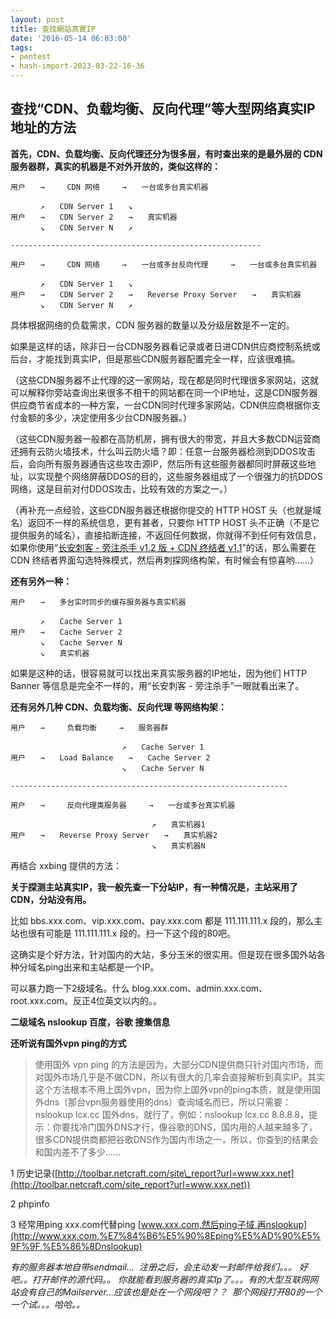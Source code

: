 ```yaml
---
layout: post
title: 查找網站真實IP
date: '2016-05-14 06:03:00'
tags:
- pentest
- hash-import-2023-03-22-16-36
---
```


## 查找“CDN、负载均衡、反向代理”等大型网络真实IP地址的方法

**首先，CDN、负载均衡、反向代理还分为很多层，有时查出来的是最外层的 CDN 服务器群，真实的机器是不对外开放的，类似这样的：**

    用户　　→　　　CDN 网络　　　→　　一台或多台真实机器
    
    　　　　↗　　CDN Server 1　　↘
    用户　　→　　CDN Server 2　　→　　真实机器
    　　　　↘　　CDN Server N　　↗
    
    --------------------------------------------------------
    
    用户　　→　　　CDN 网络　　　→　　一台或多台反向代理　　　→　　一台或多台真实机器
    
    　　　　↗　　CDN Server 1　　↘
    用户　　→　　CDN Server 2　　→　　Reverse Proxy Server　　→　　真实机器
    　　　　↘　　CDN Server N　　↗

具体根据网络的负载需求，CDN 服务器的数量以及分级层数是不一定的。

如果是这样的话，除非日一台CDN服务器看记录或者日进CDN供应商控制系统或后台，才能找到真实IP，但是那些CDN服务器配置完全一样，应该很难搞。

（这些CDN服务器不止代理的这一家网站，现在都是同时代理很多家网站，这就可以解释你旁站查询出来很多不相干的网站都在同一个IP地址，这是CDN服务器供应商节省成本的一种方案，一台CDN同时代理多家网站，CDN供应商根据你支付金额的多少，决定使用多少台CDN服务器。）

（这些CDN服务器一般都在高防机房，拥有很大的带宽，并且大多数CDN运营商还拥有云防火墙技术，什么叫云防火墙？即：任意一台服务器检测到DDOS攻击后，会向所有服务器通告这些攻击源IP，然后所有这些服务器都同时屏蔽这些地址，以实现整个网络屏蔽DDOS的目的，这些服务器组成了一个很强力的抗DDOS网络，这是目前对付DDOS攻击，比较有效的方案之一。）

（再补充一点经验，这些CDN服务器还根据你提交的 HTTP HOST 头（也就是域名）返回不一样的系统信息，更有甚者，只要你 HTTP HOST 头不正确（不是它提供服务的域名），直接掐断连接，不返回任何数据，你就得不到任何有效信息，如果你使用“[长安刺客 - 旁注杀手 v1.2 版 + CDN 终结者 v1.1](http://lcx.cc/?FoxNews=1904.html)”的话，那么需要在 CDN 终结者界面勾选特殊模式，然后再刺探网络构架，有时候会有惊喜哟……）

**还有另外一种：**

    用户　　→　　多台实时同步的缓存服务器与真实机器
    
    　　　　↗　　Cache Server 1
    用户　　→　　Cache Server 2
    　　　　↘　　Cache Server N
    　　　　↘　　真实机器

如果是这种的话，很容易就可以找出来真实服务器的IP地址，因为他们 HTTP Banner 等信息是完全不一样的，用“长安刺客 - 旁注杀手”一眼就看出来了。

**还有另外几种 CDN、负载均衡、反向代理 等网络构架：**

    用户　　→　　　负载均衡　　　→　　服务器群
    
    　　　　　　　　　　　　　　　↗　　Cache Server 1
    用户　　→　　Load Balance　　→　　Cache Server 2
    　　　　　　　　　　　　　　　↘　　Cache Server N
    
    --------------------------------------------------------------
    
    用户　　→　　　反向代理类服务器　　　→　　一台或多台真实机器
    
    　　　　　　　　　　　　　　　　　　　↗　　真实机器1
    用户　　→　　Reverse Proxy Server　　→　　真实机器2
    　　　　　　　　　　　　　　　　　　　↘　　真实机器N

再结合 xxbing 提供的方法：

**关于探测主站真实IP，我一般先查一下分站IP，有一种情况是，主站采用了CDN，分站没有用。**

比如 bbs.xxx.com、vip.xxx.com、pay.xxx.com 都是 111.111.111.x 段的，那么主站也很有可能是 111.111.111.x 段的。扫一下这个段的80吧。

这确实是个好方法，针对国内的大站，多分玉米的很实用。但是现在很多国外站各种分域名ping出来和主站都是一个IP。

可以暴力跑一下2级域名。什么 blog.xxx.com、admin.xxx.com、root.xxx.com。反正4位英文以内的。。

**二级域名 nslookup 百度，谷歌 搜集信息**

**还听说有国外vpn ping的方式**

> 使用国外 vpn ping 的方法是因为，大部分CDN提供商只针对国内市场，而对国外市场几乎是不做CDN，所以有很大的几率会直接解析到真实IP。其实这个方法根本不用上国外vpn，因为你上国外vpn的ping本质，就是使用国外dns（那台vpn服务器使用的dns）查询域名而已，所以只需要：nslookup lcx.cc 国外dns，就行了，例如：nslookup lcx.cc 8.8.8.8，提示：你要找冷门国外DNS才行，像谷歌的DNS，国内用的人越来越多了，很多CDN提供商都把谷歌DNS作为国内市场之一，所以，你查到的结果会和国内差不了多少……

1 历史记录([http://toolbar.netcraft.com/site\_report?url=www.xxx.net](http://toolbar.netcraft.com/site_report?url=www.xxx.net))

2 phpinfo

3 经常用ping xxx.com代替ping [www.xxx.com,然后ping子域,再nslookup](http://www.xxx.com,%E7%84%B6%E5%90%8Eping%E5%AD%90%E5%9F%9F,%E5%86%8Dnslookup)

_有的服务器本地自带sendmail... &nbsp;注册之后，会主动发一封邮件给我们。。。 好吧。。打开邮件的源代码。。 你就能看到服务器的真实Ip了。。。有的大型互联网网站会有自己的Mailserver...应该也是处在一个网段吧？？ &nbsp;那个网段打开80的一个一个试。。。哈哈。。_

